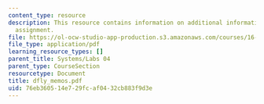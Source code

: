 ```yaml
---
content_type: resource
description: This resource contains information on additional information on the lab
  assignment.
file: https://ol-ocw-studio-app-production.s3.amazonaws.com/courses/16-01-unified-engineering-i-ii-iii-iv-fall-2005-spring-2006/76eb360514e729fcaf0432cb883f9d3e_dfly_memos.pdf
file_type: application/pdf
learning_resource_types: []
parent_title: Systems/Labs 04
parent_type: CourseSection
resourcetype: Document
title: dfly_memos.pdf
uid: 76eb3605-14e7-29fc-af04-32cb883f9d3e
---
```

